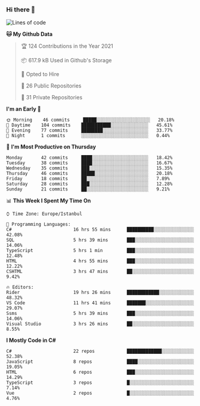 ### Hi there 👋

<!--START_SECTION:waka-->
![Lines of code](https://img.shields.io/badge/From%20Hello%20World%20I%27ve%20Written-6.1%20million%20lines%20of%20code-blue)

**🐱 My Github Data** 

> 🏆 124 Contributions in the Year 2021
 > 
> 📦 617.9 kB Used in Github's Storage 
 > 
> 💼 Opted to Hire
 > 
> 📜 26 Public Repositories 
 > 
> 🔑 31 Private Repositories  
 > 
**I'm an Early 🐤** 

```text
🌞 Morning    46 commits     █████░░░░░░░░░░░░░░░░░░░░   20.18% 
🌆 Daytime    104 commits    ███████████░░░░░░░░░░░░░░   45.61% 
🌃 Evening    77 commits     ████████░░░░░░░░░░░░░░░░░   33.77% 
🌙 Night      1 commits      ░░░░░░░░░░░░░░░░░░░░░░░░░   0.44%

```
📅 **I'm Most Productive on Thursday** 

```text
Monday       42 commits     ████░░░░░░░░░░░░░░░░░░░░░   18.42% 
Tuesday      38 commits     ████░░░░░░░░░░░░░░░░░░░░░   16.67% 
Wednesday    35 commits     ███░░░░░░░░░░░░░░░░░░░░░░   15.35% 
Thursday     46 commits     █████░░░░░░░░░░░░░░░░░░░░   20.18% 
Friday       18 commits     ██░░░░░░░░░░░░░░░░░░░░░░░   7.89% 
Saturday     28 commits     ███░░░░░░░░░░░░░░░░░░░░░░   12.28% 
Sunday       21 commits     ██░░░░░░░░░░░░░░░░░░░░░░░   9.21%

```


📊 **This Week I Spent My Time On** 

```text
⌚︎ Time Zone: Europe/Istanbul

💬 Programming Languages: 
C#                       16 hrs 55 mins      ██████████░░░░░░░░░░░░░░░   42.08% 
SQL                      5 hrs 39 mins       ███░░░░░░░░░░░░░░░░░░░░░░   14.06% 
TypeScript               5 hrs 1 min         ███░░░░░░░░░░░░░░░░░░░░░░   12.48% 
HTML                     4 hrs 55 mins       ███░░░░░░░░░░░░░░░░░░░░░░   12.22% 
CSHTML                   3 hrs 47 mins       ██░░░░░░░░░░░░░░░░░░░░░░░   9.42%

🔥 Editors: 
Rider                    19 hrs 26 mins      ████████████░░░░░░░░░░░░░   48.32% 
VS Code                  11 hrs 41 mins      ███████░░░░░░░░░░░░░░░░░░   29.07% 
Ssms                     5 hrs 39 mins       ███░░░░░░░░░░░░░░░░░░░░░░   14.06% 
Visual Studio            3 hrs 26 mins       ██░░░░░░░░░░░░░░░░░░░░░░░   8.55%

```

**I Mostly Code in C#** 

```text
C#                       22 repos            █████████████░░░░░░░░░░░░   52.38% 
JavaScript               8 repos             ████░░░░░░░░░░░░░░░░░░░░░   19.05% 
HTML                     6 repos             ███░░░░░░░░░░░░░░░░░░░░░░   14.29% 
TypeScript               3 repos             █░░░░░░░░░░░░░░░░░░░░░░░░   7.14% 
Vue                      2 repos             █░░░░░░░░░░░░░░░░░░░░░░░░   4.76%

```



<!--END_SECTION:waka-->

<!--
**ebubekirdinc/ebubekirdinc** is a ✨ _special_ ✨ repository because its `README.md` (this file) appears on your GitHub profile.

Here are some ideas to get you started:

- 🔭 I’m currently working on ...
- 🌱 I’m currently learning ...
- 👯 I’m looking to collaborate on ...
- 🤔 I’m looking for help with ...
- 💬 Ask me about ...
- 📫 How to reach me: ...
- 😄 Pronouns: ...
- ⚡ Fun fact: ...
-->
